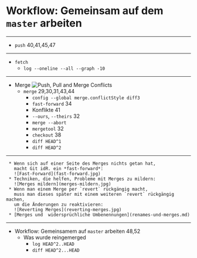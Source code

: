 # Workflow: Gemeinsam auf dem `master` arbeiten

_________________________________________

  * `push` 40,41,45,47
_________________________________________

  * `fetch`
    - `log --oneline --all --graph -10`
_________________________________________

  * Merge
     ![Push, Pull and Merge Conflicts](push-pull-merge.jpg)
     * `merge` 29,30,31,43,44
       - `config --global merge.conflictStyle diff3`
       - `fast-forward` 34
       - Konflikte 41
       - `--ours`, `--theirs` 32
       - `merge --abort`
       - `mergetool` 32
       - `checkout` 38
       - `diff HEAD^1`
       - `diff HEAD^2`
_________________________________________

     * Wenn sich auf einer Seite des Merges nichts getan hat,
       macht Git idR. ein *fast-forward*:
       ![Fast-Forward](fast-forward.jpg)
     * Techniken, die helfen, Probleme mit Merges zu mildern:
       ![Merges mildern](merges-mildern.jpg)
     * Wenn man einem Merge per `revert` rückgängig macht,
       muss man dieses später mit einem weiteren `revert` rückgängig machen,
       um die Änderungen zu reaktivieren:
       ![Reverting Merges](reverting-merges.jpg)
     * [Merges und  widersprüchliche Umbenennungen](renames-und-merges.md)

_________________________________________

  * Workflow: Gemeinsamem auf `master` arbeiten 48,52
    - Was wurde reingemerged
      - `log HEAD^2..HEAD`
      - `diff HEAD^2...HEAD`



